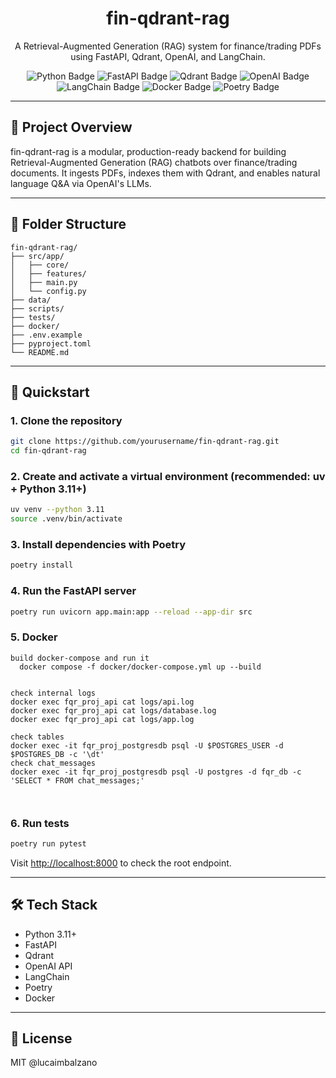 
<h1 align="center">fin-qdrant-rag</h1>
<p align="center">A Retrieval-Augmented Generation (RAG) system for finance/trading PDFs using FastAPI, Qdrant, OpenAI, and LangChain.</p>

<p align="center">
    <img src="https://img.shields.io/badge/Python-3.11+-3776AB?logo=python&logoColor=fff&style=for-the-badge" alt="Python Badge">
    <img src="https://img.shields.io/badge/FastAPI-009688?logo=fastapi&logoColor=fff&style=for-the-badge" alt="FastAPI Badge">
    <img src="https://img.shields.io/badge/Qdrant-20B2AA?logo=qdrant&logoColor=fff&style=for-the-badge" alt="Qdrant Badge">
    <img src="https://img.shields.io/badge/OpenAI-412991?logo=openai&logoColor=fff&style=for-the-badge" alt="OpenAI Badge">
    <img src="https://img.shields.io/badge/LangChain-000000?logo=langchain&logoColor=fff&style=for-the-badge" alt="LangChain Badge">
    <img src="https://img.shields.io/badge/Docker-2496ED?logo=docker&logoColor=fff&style=for-the-badge" alt="Docker Badge">
    <img src="https://img.shields.io/badge/Poetry-181717?logo=python&logoColor=fff&style=for-the-badge" alt="Poetry Badge">
</p>

---

## 📖 Project Overview

fin-qdrant-rag is a modular, production-ready backend for building Retrieval-Augmented Generation (RAG) chatbots over finance/trading documents. It ingests PDFs, indexes them with Qdrant, and enables natural language Q&A via OpenAI's LLMs.

---

## 📁 Folder Structure

```
fin-qdrant-rag/
├── src/app/
│   ├── core/
│   ├── features/
│   ├── main.py
│   └── config.py
├── data/
├── scripts/
├── tests/
├── docker/
├── .env.example
├── pyproject.toml
└── README.md
```

---

## 🚀 Quickstart

### 1. Clone the repository
```sh
git clone https://github.com/yourusername/fin-qdrant-rag.git
cd fin-qdrant-rag
```

### 2. Create and activate a virtual environment (recommended: uv + Python 3.11+)
```sh
uv venv --python 3.11
source .venv/bin/activate
```

### 3. Install dependencies with Poetry
```sh
poetry install
```

### 4. Run the FastAPI server
```sh
poetry run uvicorn app.main:app --reload --app-dir src
```

### 5. Docker
```
build docker-compose and run it
  docker compose -f docker/docker-compose.yml up --build


check internal logs
docker exec fqr_proj_api cat logs/api.log
docker exec fqr_proj_api cat logs/database.log
docker exec fqr_proj_api cat logs/app.log

check tables
docker exec -it fqr_proj_postgresdb psql -U $POSTGRES_USER -d $POSTGRES_DB -c '\dt'
check chat_messages
docker exec -it fqr_proj_postgresdb psql -U postgres -d fqr_db -c 'SELECT * FROM chat_messages;'

            
```


### 6. Run tests
```sh
poetry run pytest
```

Visit [http://localhost:8000](http://localhost:8000) to check the root endpoint.

---

## 🛠️ Tech Stack
- Python 3.11+
- FastAPI
- Qdrant
- OpenAI API
- LangChain
- Poetry
- Docker

---

## 📄 License
MIT @lucaimbalzano